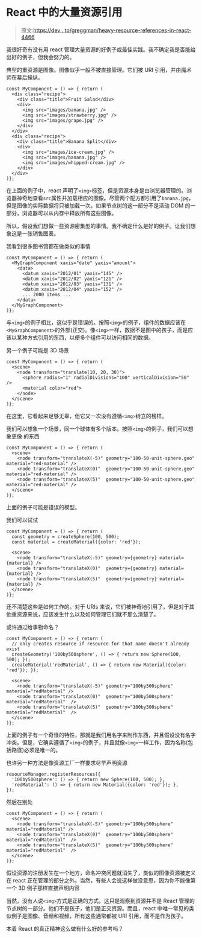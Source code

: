 # React 中的大量资源引用

> 原文:[https://dev . to/greggman/heavy-resource-references-in-react-4466](https://dev.to/greggman/heavy-resource-references-in-react-4466)

我很好奇有没有用 react 管理大量资源的好例子或最佳实践。我不确定我是否能给出好的例子，但我会努力的。

典型的重资源是图像。图像似乎一般不被直接管理。它们被 URI 引用，并由魔术师在幕后操纵。

```
const MyComponent = () => { return (
  <div class="recipe">
    <div class="title">Fruit Salad</div>
    <div>
      <img src="images/banana.jpg" />
      <img src="images/strawberry.jpg" />
      <img src="images/grape.jpg" />
    </div>
  </div>
  <div class="recipe">
    <div class="title">Banana Split</div>
    <div>
      <img src="images/ice-cream.jpg" />
      <img src="images/banana.jpg" />
      <img src="images/whipped-cream.jpg" />
    </div>
  </div>
)}; 
```

在上面的例子中，react 声明了`<img>`标签，但是资源本身是由浏览器管理的。浏览器神奇地查看`src`属性并加载相应的图像。尽管两个配方都引用了`banana.jpg`，但是图像的实际数据将只被加载一次。如果节点树的这一部分不是活动 DOM 的一部分，浏览器可以从内存中释放所有这些图像。

所以，假设我们想做一些资源密集型的事情。我不确定什么是好的例子。让我们想象这是一张销售图表。

我看到很多图书馆都在做类似的事情

```
const MyComponent = () => { return (
  <MyGraphComponent xaxis="date" yaxis="amount">
    <data>
      <datum xaxis="2012/01" yaxis="145" />
      <datum xaxis="2012/02" yaxis="121" />
      <datum xaxis="2012/03" yaxis="131" />
      <datum xaxis="2012/04" yaxis="152" />
      ... 2000 items ...
    </data>
  </MyGraphComponent>
)}; 
```

与`<img>`的例子相比，这似乎是错误的。按照`<img>`的例子，组件的数据应该在`<MyGraphComponent>`的外部(正交)。像`<img>`一样，数据不是图中的孩子，而是应该以某种方式引用的东西，以便多个组件可以访问相同的数据。

另一个例子可能是 3D 场景

```
const MyComponent = () => { return (
  <scene>
    <node transform="translate(10, 20, 30)">
      <sphere radius="1" radialDivisions="100" verticalDivision="50" />
      <material color="red">
    </node>
  </scene>
)}; 
```

在这里，它看起来足够无辜，但它又一次没有遵循`<img>`树立的榜样。

我们可以想象一个场景，同一个球体有多个版本。按照`<img>`的例子，我们可以想象更像
的东西

```
const MyComponent = () => { return (
  <scene>
    <node transform="translateX(-5)" geometry="100-50-unit-sphere.geo" material="red-material" />
    <node transform="translateX(0)"  geometry="100-50-unit-sphere.geo" material="red-material" />
    <node transform="translateX(5)"  geometry="100-50-unit-sphere.geo" material="red-material" />
  </scene>
)}; 
```

上面的例子可能是错误的模型。

我们可以试试

```
const MyComponent = () => { return (
  const geometry = createSphere(100, 500);
  const material = createMaterial({color: 'red'});

  <scene>
    <node transform="translateX(-5)" geometry={geometry} material={material} />
    <node transform="translateX(0)"  geometry={geometry} material={material} />
    <node transform="translateX(5)"  geometry={geometry} material={material} />
  </scene>
)}; 
```

还不清楚这些是如何工作的。对于 URIs 来说，它们被神奇地引用了，但是对于其他重资源来说，应该发生什么以及如何管理它们就不那么清楚了。

或许通过给事物命名？

```
const MyComponent = () => { return (
  // only creates resource if resource for that name doesn't already exist
  createGeometry('100by500sphere', () => { return new Sphere(100, 500); });
  createMaterial('redMaterial', () => { return new Material({color: 'red'}); });

  <scene>
    <node transform="translateX(-5)" geometry="100by500sphere" material="redMaterial" />
    <node transform="translateX(0)"  geometry="100by500sphere" material="redMaterial"  />
    <node transform="translateX(5)"  geometry="100by500sphere" material="redMaterial"  />
  </scene>
)}; 
```

上面的例子有一个奇怪的特性，那就是我们用名字来制作东西，并且假设没有名字冲突。但是，它确实遵循了`<img>`的例子，并且就像`<img>`一样工作，因为名称(包括路径)必须是唯一的。

也许另一种方法是像资源工厂一样要求尽早声明资源

```
resourceManager.registerResources({
  '100by500sphere': () => { return new Sphere(100, 500); },
  'redMaterial': () => { return new Material({color: 'red'}); },
}); 
```

然后在别处

```
const MyComponent = () => { return (
  <scene>
    <node transform="translateX(-5)" geometry="100by500sphere" material="redMaterial" />
    <node transform="translateX(0)"  geometry="100by500sphere" material="redMaterial"  />
    <node transform="translateX(5)"  geometry="100by500sphere" material="redMaterial"  />
  </scene>
)}; 
```

假设资源的注册发生在一个地方，命名冲突问题就消失了，类似的图像资源被定义在 react 正在管理的部分之外。当然，有些人会说这样做没意思，因为你不能像第一个 3D 例子那样直接声明内容

当然，没有人说`<img>`方式是正确的方式。这只是观察到资源并不是 React 管理的节点树的一部分。他们不是孩子，他们是正交资源。而且，react 中唯一常见的类似例子是图像、音频和视频，所有这些通常都被 URI 引用，而不是作为孩子。

本着 React 的真正精神这么做有什么好的参考吗？